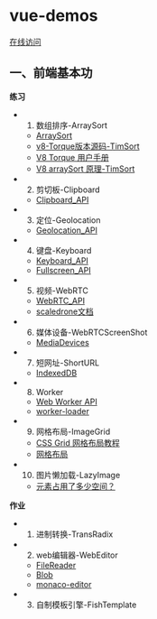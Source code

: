 # vue-demos

[在线访问](https://si3ver.github.io/vue-demos/)

## 一、前端基本功

**练习**

+ 01. 数组排序-ArraySort
  - [ArraySort](https://developer.mozilla.org/zh-CN/docs/Web/JavaScript/Reference/Global_Objects/Array/sort)
  - [v8-Torque版本源码-TimSort](https://github.com/v8/v8/blob/96f32fe673a9dd79fcbb267c41477ede938a5b4d/third_party/v8/builtins/array-sort.tq#L1246)
  - [V8 Torque 用户手册](https://v8.js.cn/docs/torque/)
  - [V8 arraySort 原理-TimSort](https://v8.dev/blog/array-sort#timsort)
+ 02. 剪切板-Clipboard
  - [Clipboard_API](https://developer.mozilla.org/zh-CN/docs/Web/API/Clipboard_API)
+ 03. 定位-Geolocation
  - [Geolocation_API](https://developer.mozilla.org/zh-CN/docs/Web/API/Geolocation_API)
+ 04. 键盘-Keyboard
  - [Keyboard_API](https://developer.mozilla.org/en-US/docs/Web/API/Keyboard_API)
  - [Fullscreen_API](https://developer.mozilla.org/zh-CN/docs/Web/API/Fullscreen_API)
+ 05. 视频-WebRTC
  - [WebRTC_API](https://developer.mozilla.org/zh-CN/docs/Web/API/WebRTC_API)
  - [scaledrone文档](https://www.scaledrone.com/docs/quick-start/javascript)
+ 06. 媒体设备-WebRTCScreenShot
  - [MediaDevices](https://developer.mozilla.org/zh-CN/docs/Web/API/MediaDevices)
+ 07. 短网址-ShortURL
  - [IndexedDB](https://developer.mozilla.org/zh-CN/docs/Web/API/IndexedDB_API)
+ 08. Worker
  - [Web Worker API](https://developer.mozilla.org/zh-CN/docs/Web/API/Web_Workers_API)
  - [worker-loader](https://www.webpackjs.com/loaders/worker-loader/)
+ 09. 网格布局-ImageGrid
  - [CSS Grid 网格布局教程](https://www.ruanyifeng.com/blog/2019/03/grid-layout-tutorial.html)
  - [网格布局](https://developer.mozilla.org/zh-CN/docs/Web/CSS/CSS_Grid_Layout)
+ 10. 图片懒加载-LazyImage
  - [元素占用了多少空间？](https://developer.mozilla.org/zh-CN/docs/Web/API/CSS_Object_Model/Determining_the_dimensions_of_elements)

**作业**

+ 01. 进制转换-TransRadix
+ 02. web编辑器-WebEditor
  - [FileReader](https://developer.mozilla.org/zh-CN/docs/Web/API/FileReader)
  - [Blob](https://developer.mozilla.org/zh-CN/docs/Web/API/Blob)
  - [monaco-editor](https://microsoft.github.io/monaco-editor/index.html)
+ 03. 自制模板引擎-FishTemplate
